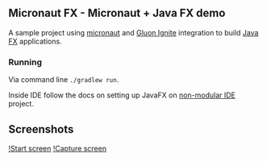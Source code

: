 ## Micronaut FX - Micronaut + Java FX demo

A sample project using [micronaut](https://micronaut.io) and [Gluon Ignite](https://github.com/gluonhq/ignite) integration to build [Java FX](https://openjfx.io/) applications.


### Running
Via command line `./gradlew run`.

Inside IDE follow the docs on setting up JavaFX on [non-modular IDE](https://openjfx.io/openjfx-docs/) project.

## Screenshots

[!Start screen](assets/start.png)
[!Capture screen](assets/call.png)



